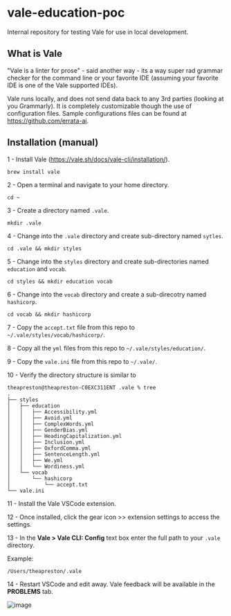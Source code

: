 # vale-education-poc
Internal repository for testing Vale for use in local development.

## What is Vale

"Vale is a linter for prose" - said another way - its a way super rad grammar checker for the command line or your favorite IDE (assuming your favorite IDE is one of the Vale supported IDEs).

Vale runs locally, and does not send data back to any 3rd parties (looking at you Grammarly). It is completely customizable though the use of configuration files. Sample configurations files can be found at https://github.com/errata-ai.

## Installation (manual)

1 - Install Vale (https://vale.sh/docs/vale-cli/installation/).

`brew install vale`

2 - Open a terminal and navigate to your home directory.

`cd ~`

3 - Create a directory named `.vale`.

`mkdir .vale`

4 - Change into the `.vale` directory and create sub-directory named `sytles`.

`cd .vale && mkdir styles`

5 - Change into the `styles` directory and create sub-directories named `education` and `vocab`.

`cd styles && mkdir education vocab`

6 - Change into the `vocab` directory and create a sub-direcotry named `hashicorp`.

`cd vocab && mkdir hashicorp`

7 - Copy the `accept.txt` file from this repo to `~/.vale/styles/vocab/hashicorp/`.

8 - Copy all the `yml` files from this repo to `~/.vale/styles/education/`.

9 - Copy the `vale.ini` file from this repo to `~/.vale/`.

10 - Verify the directory structure is similar to

```
theapreston@theapreston-C0EXC311ENT .vale % tree
.
├── styles
│   ├── education
│   │   ├── Accessibility.yml
│   │   ├── Avoid.yml
│   │   ├── ComplexWords.yml
│   │   ├── GenderBias.yml
│   │   ├── HeadingCapitalization.yml
│   │   ├── Inclusion.yml
│   │   ├── OxfordComma.yml
│   │   ├── SentenceLength.yml
│   │   ├── We.yml
│   │   └── Wordiness.yml
│   └── vocab
│       └── hashicorp
│           └── accept.txt
└── vale.ini
```

11 - Install the Vale VSCode extension.

12 - Once installed, click the gear icon >> extension settings to access the settings.

13 - In the **Vale > Vale CLI: Config** text box enter the full path to your `.vale` directory.

Example:

`/Users/theapreston/.vale`

14 - Restart VSCode and edit away. Vale feedback will be available in the **PROBLEMS** tab.

![image](https://user-images.githubusercontent.com/92055993/206570255-602bdd9e-dcab-4d2d-85ee-17f354c2ec9b.png)

